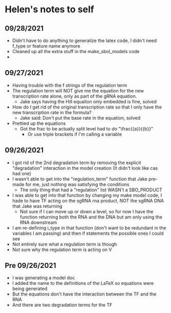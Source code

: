 # Helen's notes to self
## 09/28/2021
- Didn't have to do anything to generalize the latex code, I didn't need f_type or feature name anymore
- Cleaned up all the extra stuff in the make_sbol_models code
- 
## 09/27/2021
- Having trouble with the f strings of the regulation term
- The regulation term will NOT give me the equation for the new transcription rate alone, only as part of the gRNA equation.
    - Jake says having the Hill equaiton only embedded is fine, solved
- How do I get rid of the original transcription rate so that I only have the new transcription rate in the formula?
    - Jake said: Don't put the base rate in the equation, solved
- Prettied up the equations
    - Got the frac to be actually split level had to do "\\frac{{a}}{{b}}"
        - Or use triple brackets if I'm calling a variable
## 09/26/2021
- I got rid of the 2nd degradation term by removing the explicit "degradation" interaction in the model creation (It didn't look like cas had one)
- I wasn't able to get into the "regulation_term" function that Jake pre-made for me, just nothing was satisfying the conditions
    - The only thing that had a "regulation" list WASN't a SBO_PRODUCT
- I was able to get into that function by changing my make model code, I hade to have TF acting on the sgRNA rna product, NOT the sgRNA DNA that Jake was returning
    - Not sure if I can move up or down a level, so for now I have the function returning both the RNA and the DNA but am only using the RNA downstream
- I am re-defining i_type in that function (don't want to be redundant in the variables I am passing) and then if statements the possible ones I could see
- Not entirely sure what a regulation term is though
- Not sure why the regulation term is acting on V
## Pre 09/26/2021
- I was generating a model doc
- I added the name to the definitions of the LaTeX so equations were being generated
- But the equations don't have the interaction between the TF and the RNA
- And there are two degradation terms for the TF